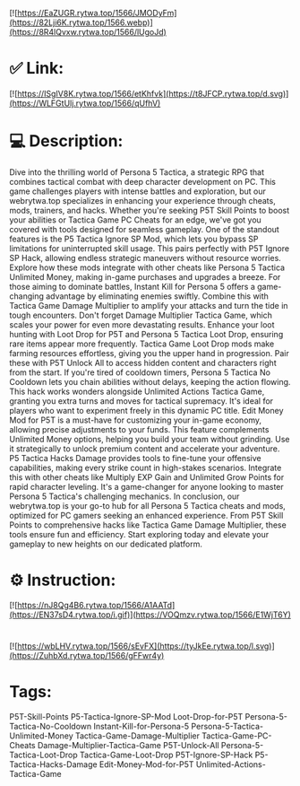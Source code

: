 [![https://EaZUGR.rytwa.top/1566/JMODyFm](https://82Lji6K.rytwa.top/1566.webp)](https://8R4lQvxw.rytwa.top/1566/lUgoJd)
# ✅ Link:
[![https://ISgIV8K.rytwa.top/1566/etKhfvk](https://t8JFCP.rytwa.top/d.svg)](https://WLFGtUlj.rytwa.top/1566/qUfhV)
# 💻 Description:
Dive into the thrilling world of Persona 5 Tactica, a strategic RPG that combines tactical combat with deep character development on PC. This game challenges players with intense battles and exploration, but our webrytwa.top specializes in enhancing your experience through cheats, mods, trainers, and hacks. Whether you're seeking P5T Skill Points to boost your abilities or Tactica Game PC Cheats for an edge, we've got you covered with tools designed for seamless gameplay.
One of the standout features is the P5 Tactica Ignore SP Mod, which lets you bypass SP limitations for uninterrupted skill usage. This pairs perfectly with P5T Ignore SP Hack, allowing endless strategic maneuvers without resource worries. Explore how these mods integrate with other cheats like Persona 5 Tactica Unlimited Money, making in-game purchases and upgrades a breeze.
For those aiming to dominate battles, Instant Kill for Persona 5 offers a game-changing advantage by eliminating enemies swiftly. Combine this with Tactica Game Damage Multiplier to amplify your attacks and turn the tide in tough encounters. Don't forget Damage Multiplier Tactica Game, which scales your power for even more devastating results.
Enhance your loot hunting with Loot Drop for P5T and Persona 5 Tactica Loot Drop, ensuring rare items appear more frequently. Tactica Game Loot Drop mods make farming resources effortless, giving you the upper hand in progression. Pair these with P5T Unlock All to access hidden content and characters right from the start.
If you're tired of cooldown timers, Persona 5 Tactica No Cooldown lets you chain abilities without delays, keeping the action flowing. This hack works wonders alongside Unlimited Actions Tactica Game, granting you extra turns and moves for tactical supremacy. It's ideal for players who want to experiment freely in this dynamic PC title.
Edit Money Mod for P5T is a must-have for customizing your in-game economy, allowing precise adjustments to your funds. This feature complements Unlimited Money options, helping you build your team without grinding. Use it strategically to unlock premium content and accelerate your adventure.
P5 Tactica Hacks Damage provides tools to fine-tune your offensive capabilities, making every strike count in high-stakes scenarios. Integrate this with other cheats like Multiply EXP Gain and Unlimited Grow Points for rapid character leveling. It's a game-changer for anyone looking to master Persona 5 Tactica's challenging mechanics.
In conclusion, our webrytwa.top is your go-to hub for all Persona 5 Tactica cheats and mods, optimized for PC gamers seeking an enhanced experience. From P5T Skill Points to comprehensive hacks like Tactica Game Damage Multiplier, these tools ensure fun and efficiency. Start exploring today and elevate your gameplay to new heights on our dedicated platform.

# ⚙️ Instruction:
[![https://nJ8Qg4B6.rytwa.top/1566/A1AATd](https://EN37sD4.rytwa.top/i.gif)](https://VOQmzv.rytwa.top/1566/E1WjT6Y)
#
[![https://wbLHV.rytwa.top/1566/sEvFX](https://tyJkEe.rytwa.top/l.svg)](https://ZuhbXd.rytwa.top/1566/gFFwr4y)
# Tags:
P5T-Skill-Points P5-Tactica-Ignore-SP-Mod Loot-Drop-for-P5T Persona-5-Tactica-No-Cooldown Instant-Kill-for-Persona-5 Persona-5-Tactica-Unlimited-Money Tactica-Game-Damage-Multiplier Tactica-Game-PC-Cheats Damage-Multiplier-Tactica-Game P5T-Unlock-All Persona-5-Tactica-Loot-Drop Tactica-Game-Loot-Drop P5T-Ignore-SP-Hack P5-Tactica-Hacks-Damage Edit-Money-Mod-for-P5T Unlimited-Actions-Tactica-Game





